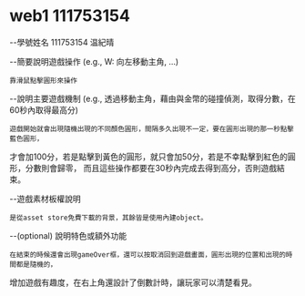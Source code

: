 # web1 111753154
--學號姓名
	111753154 温紀晴

--簡要說明遊戲操作 (e.g., W: 向左移動主角, ...)

	靠滑鼠點擊圓形來操作

--說明主要遊戲機制 (e.g., 透過移動主角，藉由與金幣的碰撞偵測，取得分數，在60秒內取得最高分)

	遊戲開始就會出現隨機出現的不同顏色圓形，間隔多久出現不一定，要在圓形出現的那一秒點擊藍色圓形，
才會加100分，若是點擊到黃色的圓形，就只會加50分，若是不幸點擊到紅色的圓形，分數則會歸零，
而且這些操作都要在30秒內完成去得到高分，否則遊戲結束。

--遊戲素材板權說明

	是從asset store免費下載的背景，其餘皆是使用內建object。

--(optional) 說明特色或額外功能
	
	在結束的時候還會出現gameOver框，還可以按取消回到遊戲畫面，圓形出現的位置和出現的時間都是隨機的，
增加遊戲有趣度，在右上角還設計了倒數計時，讓玩家可以清楚看見。
